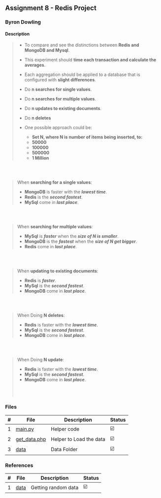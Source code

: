 ## Assignment 8 - Redis Project

### Byron Dowling

#### Description

> - To compare and see the distinctions between **Redis and MongoDB and Mysql**.
> - This experiment should **time each transaction and calculate the averages**.
> - Each aggregation should be applied to a database that is configured with **slight differences**.
>
> - Do **n searches for single values**.
> - Do **n searches for multiple values**.
> - Do **n updates to existing documents**.
> - Do **n deletes**
>
> - One possible approach could be:
>   - **Set N, where N is number of items being inserted, to:**
>   - **50000**
>   - **100000**
>   - **500000**
>   - **1 Million**
>
<br/><br/>
>
> When **searching for a single values**:
>
> - **MongoDB** is faster with the _**lowest time**_.
> - **Redis** is the _**second fastest**_.
> - **MySql** come in **_last place_**.
> 
>
<br/><br/>
>
> When **searching for multiple values**:
>
> - **MySql** is _**faster**_ when the _**size of N is smaller**_.
> - **MongoDB** is the _**fastest**_ when the _**size of N get bigger**_.
> - **Redis** come in **_last place_**.
> 
>
<br/><br/>
>
> When **updating to existing documents**:
>
> - **Redis** is _**faster**_.
> - **MySql** is the _**second fastest**_.
> - **MongoDB** come in **_last place_**.
> 
>
<br/><br/>
>
> When Doing **N deletes**:
>
> - **Redis** is faster with the _**lowest time**_.
> - **MySql** is the _**second fastest**_.
> - **MongoDB** come in **_last place_**.
> 
>
<br/><br/>
>
> When Doing **N update**:
>
> - **Redis** is faster with the _**lowest time**_.
> - **MySql** is the _**second fastest**_.
> - **MongoDB** come in **_last place_**.
> 
>
> <br/>
> <br/>

### Files

|   #   | File                         | Description             | Status                  |
| :---: | ---------------------------- | ----------------------- | ----------------------- |
|   1   | [main.py](main.py)           | Helper code             | :ballot_box_with_check: |
|   2   | [get_data.php](get_data.php) | Helper to Load the data | :ballot_box_with_check: |
|   3   | [data](data)                 | Data Folder             | :ballot_box_with_check: |

### References

|   #   | File         | Description         | Status                  |
| :---: | ------------ | ------------------- | ----------------------- |
|   1   | [data](data) | Getting random data | :ballot_box_with_check: |
